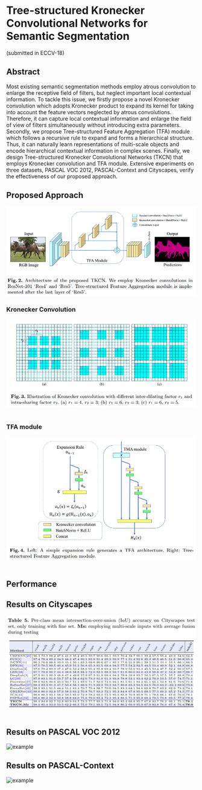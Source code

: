 # Tree-structured Kronecker Convolutional Networks for Semantic Segmentation
(submitted in ECCV-18)

## Abstract
Most existing semantic segmentation methods employ atrous convolution to enlarge the receptive field of filters, but neglect important
local contextual information. To tackle this issue, we firstly propose a novel Kronecker convolution which adopts Kronecker product to expand its kernel for taking into account the feature vectors neglected by atrous convolutions. Therefore, it can capture local contextual information and enlarge the field of view of filters simultaneously without introducing extra parameters. Secondly, we propose Tree-structured Feature Aggregation (TFA) module which follows a recursive rule to expand and forms a hierarchical structure. Thus, it can naturally learn representations of multi-scale objects and encode hierarchical contextual information in complex scenes. Finally, we design Tree-structured Kronecker Convolutional Networks (TKCN) that employs Kronecker convolution and TFA module. Extensive experiments on three datasets, PASCAL VOC 2012, PASCAL-Context and Cityscapes, verify the effectiveness of our proposed approach.


## Proposed Approach
![example](img/ArchOfNetwork.png)


### Kronecker Convolution
<div align="left">
  <img src="img/KConv.png" width="650"><br><br>
</div>

### TFA module
<div align="center">
  <img src="img/TFA_module.png" width="650"><br><br>
</div>

## Performance

## Results on Cityscapes
<div align="left">
  <img src="img/cityscapes_result.png" width="650"><br><br>
</div>

## Results on PASCAL VOC 2012
![example](img/voc_result.png)


## Results on PASCAL-Context
![example](img/pascalcontext.png)

